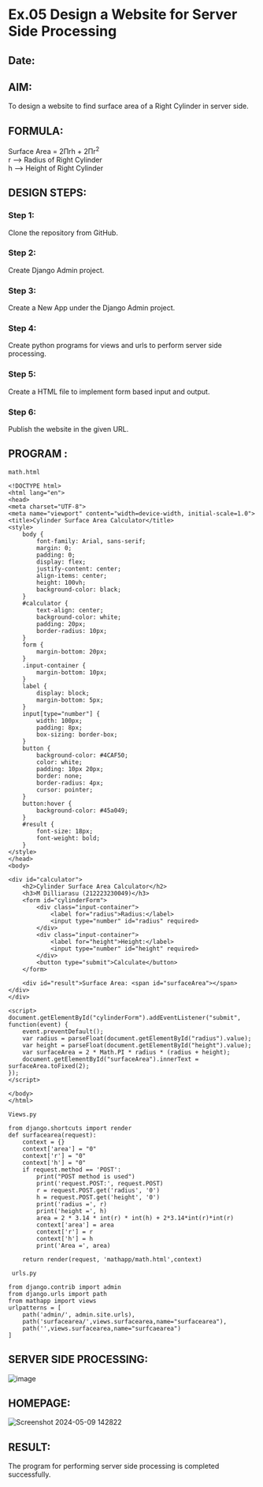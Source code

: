 # Ex.05 Design a Website for Server Side Processing
## Date:

## AIM:
To design a website to find surface area of a Right Cylinder in server side.

## FORMULA:
Surface Area = 2Πrh + 2Πr<sup>2</sup>
<br>r --> Radius of Right Cylinder
<br>h --> Height of Right Cylinder

## DESIGN STEPS:

### Step 1:
Clone the repository from GitHub.

### Step 2:
Create Django Admin project.

### Step 3:
Create a New App under the Django Admin project.

### Step 4:
Create python programs for views and urls to perform server side processing.

### Step 5:
Create a HTML file to implement form based input and output.

### Step 6:
Publish the website in the given URL.

## PROGRAM :
```
math.html

<!DOCTYPE html>
<html lang="en">
<head>
<meta charset="UTF-8">
<meta name="viewport" content="width=device-width, initial-scale=1.0">
<title>Cylinder Surface Area Calculator</title>
<style>
    body {
        font-family: Arial, sans-serif;
        margin: 0;
        padding: 0;
        display: flex;
        justify-content: center;
        align-items: center;
        height: 100vh;
        background-color: black;
    }
    #calculator {
        text-align: center;
        background-color: white;
        padding: 20px;
        border-radius: 10px;
    }
    form {
        margin-bottom: 20px;
    }
    .input-container {
        margin-bottom: 10px;
    }
    label {
        display: block;
        margin-bottom: 5px;
    }
    input[type="number"] {
        width: 100px;
        padding: 8px;
        box-sizing: border-box;
    }
    button {
        background-color: #4CAF50;
        color: white;
        padding: 10px 20px;
        border: none;
        border-radius: 4px;
        cursor: pointer;
    }
    button:hover {
        background-color: #45a049;
    }
    #result {
        font-size: 18px;
        font-weight: bold;
    }
</style>
</head>
<body>

<div id="calculator">
    <h2>Cylinder Surface Area Calculator</h2>
    <h3>M Dilliarasu (212223230049)</h3>
    <form id="cylinderForm">
        <div class="input-container">
            <label for="radius">Radius:</label>
            <input type="number" id="radius" required>
        </div>
        <div class="input-container">
            <label for="height">Height:</label>
            <input type="number" id="height" required>
        </div>
        <button type="submit">Calculate</button>
    </form>

    <div id="result">Surface Area: <span id="surfaceArea"></span></div>
</div>

<script>
document.getElementById("cylinderForm").addEventListener("submit", function(event) {
    event.preventDefault();
    var radius = parseFloat(document.getElementById("radius").value);
    var height = parseFloat(document.getElementById("height").value);
    var surfaceArea = 2 * Math.PI * radius * (radius + height);
    document.getElementById("surfaceArea").innerText = surfaceArea.toFixed(2);
});
</script>

</body>
</html>
```
```
Views.py

from django.shortcuts import render
def surfacearea(request):
    context = {}
    context['area'] = "0"
    context['r'] = "0"
    context['h'] = "0"
    if request.method == 'POST':
        print("POST method is used")
        print('request.POST:', request.POST)
        r = request.POST.get('radius', '0') 
        h = request.POST.get('height', '0') 
        print('radius =', r)
        print('height =', h)
        area = 2 * 3.14 * int(r) * int(h) + 2*3.14*int(r)*int(r)
        context['area'] = area
        context['r'] = r
        context['h'] = h
        print('Area =', area)
    
    return render(request, 'mathapp/math.html',context)
```
```
 urls.py

from django.contrib import admin
from django.urls import path
from mathapp import views
urlpatterns = [
    path('admin/', admin.site.urls),
    path('surfacearea/',views.surfacearea,name="surfacearea"),
    path('',views.surfacearea,name="surfcaearea")
] 
```
## SERVER SIDE PROCESSING:

![image](https://github.com/Dilliarasu0105/MathServer/assets/144979593/3bec5e1d-e3f6-4f70-9fc4-84f46c3e4166)


## HOMEPAGE:

![Screenshot 2024-05-09 142822](https://github.com/Dilliarasu0105/MathServer/assets/144979593/ece38320-1f51-4694-8f00-8d18ccce8d79)


## RESULT:
The program for performing server side processing is completed successfully.
